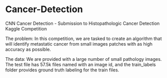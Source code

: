 # Cancer-Detection

CNN Cancer Detection - Submission to Histopathologic Cancer Detection Kaggle Competition

The problem: In this competition, we are tasked to create an algorithm that will identify metastatic cancer from small images patches with as high accuracy as possible.

The data: We are provided with a large number of small pathology images. The test file has 57.5k files named with an image id, and the train_labels folder provides ground truth labeling for the train files.
